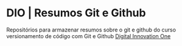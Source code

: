 
# DIO | Resumos Git e Github

Repositórios para armazenar resumos sobre o git e github do curso versionamento de código com Git e Github [Digital Innovation One](https://www.dio.me/)


